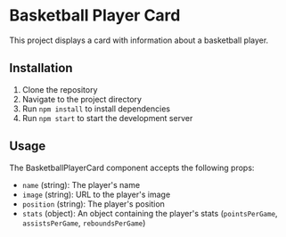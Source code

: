 # Basketball Player Card

This project displays a card with information about a basketball player.

## Installation

1. Clone the repository
2. Navigate to the project directory
3. Run `npm install` to install dependencies
4. Run `npm start` to start the development server

## Usage

The BasketballPlayerCard component accepts the following props:

- `name` (string): The player's name
- `image` (string): URL to the player's image
- `position` (string): The player's position
- `stats` (object): An object containing the player's stats (`pointsPerGame`, `assistsPerGame`, `reboundsPerGame`)
